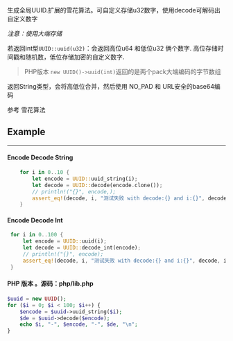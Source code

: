  生成全局UUID.扩展的雪花算法。可自定义存储u32数字，使用decode可解码出自定义数字

 *注意：使用大端存储*

 若返回int型`UUID::uuid(u32)`：会返回高位u64 和低位u32 俩个数字.
 高位存储时间戳和随机数，低位存储加密的自定义数字.
 > PHP版本 `new UUID()->uuid(int)`返回的是两个pack大端编码的字节数组

 返回String类型，会将高低位合并，然后使用 NO_PAD 和 URL安全的base64编码
 
 参考 雪花算法

 ## Example
 ------
 #### Encode Decode String
 ```rust
     for i in 0..10 {
         let encode = UUID::uuid_string(i);
         let decode = UUID::decode(encode.clone());
         // println!("{}", encode,);
         assert_eq!(decode, i, "测试失败 with decode:{} and i:{}", decode, i);
     }
 ```
 #### Encode Decode Int
```rust
 for i in 0..100 {
     let encode = UUID::uuid(i);
     let decode = UUID::decode_int(encode);
     // println!("{}", encode);
     assert_eq!(decode, i, "测试失败 with decode:{} and i:{}", decode, i);
 }
 ```
 #### PHP 版本 。源码：php/lib.php
 ```php
 $uuid = new UUID();
 for ($i = 0; $i < 100; $i++) {
     $encode = $uuid->uuid_string($i);
     $de = $uuid->decode($encode);
     echo $i, "-", $encode, "-", $de, "\n";
 }
 ```
